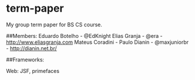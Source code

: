 term-paper
==========

My group term paper for BS CS course.

##Members:
Eduardo Botelho - @EdKnight
Elias Granja - @era - http://www.eliasgranja.com
Mateus Coradini - 
Paulo Dianin - @maxjuniorbr -  http://dianin.net.br/



##Frameworks:

Web: JSF, primefaces
